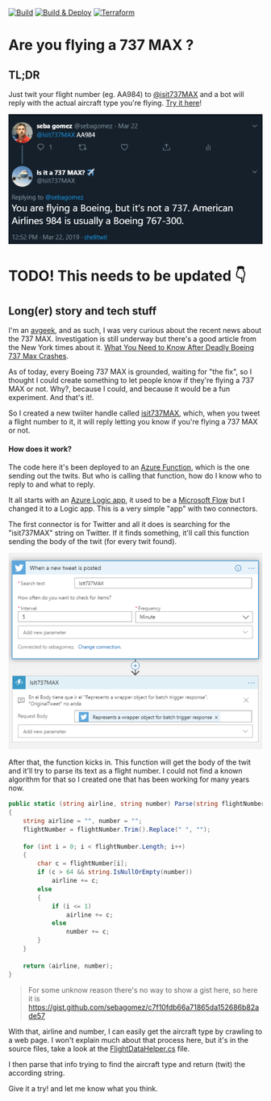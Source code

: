 [![Build](https://github.com/sebagomez/IsIt737MAX/workflows/Build/badge.svg)](https://github.com/sebagomez/IsIt737MAX/actions)
[![Build & Deploy](https://github.com/sebagomez/IsIt737MAX/workflows/Build%20&%20Deploy/badge.svg)](https://github.com/sebagomez/IsIt737MAX/actions)
[![Terraform](https://github.com/sebagomez/IsIt737MAX/actions/workflows/terraform.yml/badge.svg?branch=master)](https://github.com/sebagomez/IsIt737MAX/actions/workflows/terraform.yml)

# Are you flying a 737 MAX ?

## TL;DR

Just twit your flight number (eg. AA984) to [@isit737MAX](https://twitter.com/isit737MAX) and a bot will reply with the actual aircraft type you're flying. [Try it here](https://twitter.com/intent/tweet?screen_name=isit737MAX&text=AA984)!

![](res/twit_reply.png?raw=true)


# TODO! This needs to be updated 👇

## Long(er) story and tech stuff

I'm an [avgeek](https://www.urbandictionary.com/define.php?term=avgeek), and as such, I was very curious about the recent news about the 737 MAX. Investigation is still underway but there's a good article from the New York times about it. [What You Need to Know After
Deadly Boeing 737 Max Crashes](https://www.nytimes.com/interactive/2019/business/boeing-737-crashes.html).

As of today, every Boeing 737 MAX is grounded, waiting for "the fix", so I thought I could create something to let people know if they're flying a 737 MAX or not. Why?, because I could, and because it would be a fun experiment. And that's it!.

So I created a new twiiter handle called [isit737MAX](https://twitter.com/isit737MAX), which, when you tweet a flight number to it, it will reply letting you know if you're flying a 737 MAX or not. 

#### How does it work?

The code here it's been deployed to an [Azure Function](https://docs.microsoft.com/en-us/azure/azure-functions/), which is the one sending out the twits. But who is calling that function, how do I know who to reply to and what to reply.

It all starts with an [Azure Logic app](https://docs.microsoft.com/en-us/azure/logic-apps/), it used to be a [Microsoft Flow](https://flow.microsoft.com) but I changed it to a Logic app. This is a very simple "app" with two connectors.

The first connector is for Twitter and all it does is searching for the "isit737MAX" string on Twitter. If it finds something, it'll call this function sending the body of the twit (for every twit found).

![](res/logic_app.png?raw=true)

After that, the function kicks in. This function will get the body of the twit and it'll try to parse its text as a flight number. I could not find a known algorithm for that so I created one that has been working for many years now.

```C#
public static (string airline, string number) Parse(string flightNumber)
{
	string airline = "", number = "";
	flightNumber = flightNumber.Trim().Replace(" ", "");

	for (int i = 0; i < flightNumber.Length; i++)
	{
		char c = flightNumber[i];
		if (c > 64 && string.IsNullOrEmpty(number))
			airline += c;
		else
		{
			if (i <= 1)
				airline += c;
			else
				number += c;
		}
	}

	return (airline, number);
}
```

> For some unknow reason there's no way to show a gist here, so here it is https://gist.github.com/sebagomez/c7f10fdb66a71865da152686b82ade57

With that, airline and number, I can easily get the aircraft type by crawling to a web page. I won't explain much about that process here, but it's in the source files, take a look at the [FlightDataHelper.cs](src/IsItAMAX/Misc/FlightDataHelper.cs) file.

I then parse that info trying to find the aircraft type and return (twit) the according string.

Give it a try! and let me know what you think.